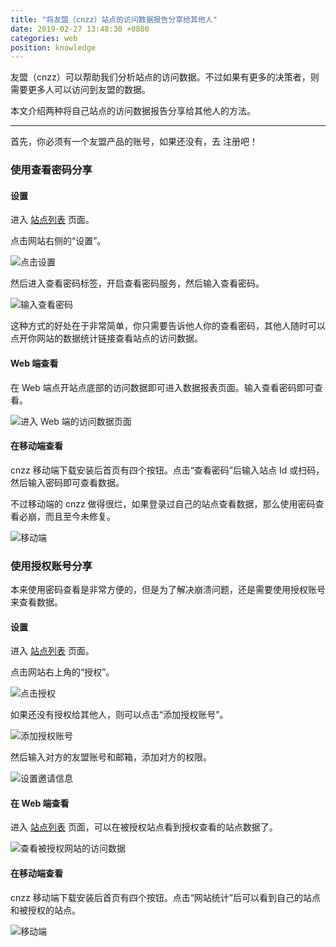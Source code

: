 ```yaml
---
title: "将友盟（cnzz）站点的访问数据报告分享给其他人"
date: 2019-02-27 13:48:30 +0800
categories: web
position: knowledge
---
```


友盟（cnzz）可以帮助我们分析站点的访问数据。不过如果有更多的决策者，则需要更多人可以访问到友盟的数据。

本文介绍两种将自己站点的访问数据报告分享给其他人的方法。

---

首先，你必须有一个友盟产品的账号，如果还没有，去 注册吧！

<div id="toc"></div>

### 使用查看密码分享

#### 设置

进入 [站点列表](https://web.umeng.com/main.php?c=site&a=show) 页面。

点击网站右侧的“设置”。

![点击设置](/static/posts/2019-02-27-09-06-59.png)

然后进入查看密码标签，开启查看密码服务，然后输入查看密码。

![输入查看密码](/static/posts/2019-02-27-09-31-17.png)

这种方式的好处在于非常简单，你只需要告诉他人你的查看密码，其他人随时可以点开你网站的数据统计链接查看站点的访问数据。

#### Web 端查看

在 Web 端点开站点底部的访问数据即可进入数据报表页面。输入查看密码即可查看。

![进入 Web 端的访问数据页面](/static/posts/2019-02-27-09-34-18.png)

#### 在移动端查看

cnzz 移动端下载安装后首页有四个按钮。点击“查看密码”后输入站点 Id 或扫码，然后输入密码即可查看数据。

不过移动端的 cnzz 做得很烂，如果登录过自己的站点查看数据，那么使用密码查看必崩，而且至今未修复。

![移动端](/static/posts/2019-02-27-10-02-12.png)

### 使用授权账号分享

本来使用密码查看是非常方便的，但是为了解决崩溃问题，还是需要使用授权账号来查看数据。

#### 设置

进入 [站点列表](https://web.umeng.com/main.php?c=site&a=show) 页面。

点击网站右上角的“授权”。

![点击授权](/static/posts/2019-02-27-09-36-12.png)

如果还没有授权给其他人，则可以点击“添加授权账号”。

![添加授权账号](/static/posts/2019-02-27-09-37-15.png)

然后输入对方的友盟账号和邮箱，添加对方的权限。

![设置邀请信息](/static/posts/2019-02-27-09-43-05.png)

#### 在 Web 端查看

进入 [站点列表](https://web.umeng.com/main.php?c=site&a=show) 页面，可以在被授权站点看到授权查看的站点数据了。

![查看被授权网站的访问数据](/static/posts/2019-02-27-13-48-19.png)

#### 在移动端查看

cnzz 移动端下载安装后首页有四个按钮。点击“网站统计”后可以看到自己的站点和被授权的站点。

![移动端](/static/posts/2019-02-27-10-02-12.png)
